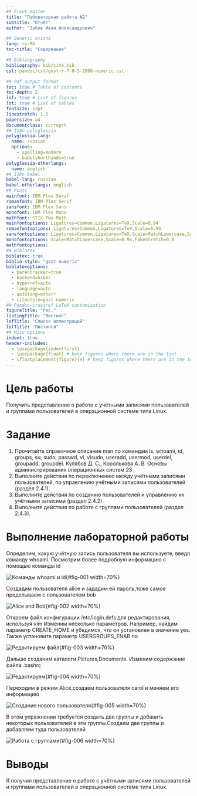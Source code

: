 ```yaml
---
## Front matter
title: "Лабораторная работа №2"
subtitle: "Отчёт"
author: "Зубов Иван Александрович"

## Generic otions
lang: ru-RU
toc-title: "Содержание"

## Bibliography
bibliography: bib/cite.bib
csl: pandoc/csl/gost-r-7-0-5-2008-numeric.csl

## Pdf output format
toc: true # Table of contents
toc-depth: 2
lof: true # List of figures
lot: true # List of tables
fontsize: 12pt
linestretch: 1.5
papersize: a4
documentclass: scrreprt
## I18n polyglossia
polyglossia-lang:
  name: russian
  options:
	- spelling=modern
	- babelshorthands=true
polyglossia-otherlangs:
  name: english
## I18n babel
babel-lang: russian
babel-otherlangs: english
## Fonts
mainfont: IBM Plex Serif
romanfont: IBM Plex Serif
sansfont: IBM Plex Sans
monofont: IBM Plex Mono
mathfont: STIX Two Math
mainfontoptions: Ligatures=Common,Ligatures=TeX,Scale=0.94
romanfontoptions: Ligatures=Common,Ligatures=TeX,Scale=0.94
sansfontoptions: Ligatures=Common,Ligatures=TeX,Scale=MatchLowercase,Scale=0.94
monofontoptions: Scale=MatchLowercase,Scale=0.94,FakeStretch=0.9
mathfontoptions:
## Biblatex
biblatex: true
biblio-style: "gost-numeric"
biblatexoptions:
  - parentracker=true
  - backend=biber
  - hyperref=auto
  - language=auto
  - autolang=other*
  - citestyle=gost-numeric
## Pandoc-crossref LaTeX customization
figureTitle: "Рис."
listingTitle: "Листинг"
lofTitle: "Список иллюстраций"
lolTitle: "Листинги"
## Misc options
indent: true
header-includes:
  - \usepackage{indentfirst}
  - \usepackage{float} # keep figures where there are in the text
  - \floatplacement{figure}{H} # keep figures where there are in the text
---
```


# Цель работы

Получить представление о работе с учётными записями пользователей и группами
пользователей в операционной системе типа Linux.

# Задание

1. Прочитайте справочное описание man по командам ls, whoami, id, groups, su, sudo,
passwd, vi, visudo, useradd, usermod, userdel, groupadd, groupdel.
Кулябов Д. С., Королькова А. В. Основы администрирования операционных систем 23
2. Выполните действия по переключению между учётными записями пользователей, по
управлению учётными записями пользователей (раздел 2.4.1).
3. Выполните действия по созданию пользователей и управлению их учётными записями
(раздел 2.4.2).
4. Выполните действия по работе с группами пользователей (раздел 2.4.3).

# Выполнение лабораторной работы

Определим, какую учётную запись пользователя вы используете, введя команду whoami.
Посмотрим более подробную информацию с помощью команды id

![Команды whoami и id](image/1.png){#fig-001 width=70%}

Создадим пользователя alice и зададим ей пароль,тоже самое проделываем с пользователем bob

![Alice and Bob](image/2.png){#fig-002 width=70%}

Откроем файл конфигурации /etc/login.defs для редактирования, используя vim 
Изменим несколько параметров. Например, найдим параметр
CREATE_HOME
и убедимся, что он установлен в значение yes. Также установите параметр
USERGROUPS_ENAB no

![Редактируем файл](image/3.png){#fig-003 width=70%}

Дальше созданим каталоги Pictures,Documents. Изменим содержание файла .bashrc

![Редактируем](image/4.png){#fig-004 width=70%}

Переходим в режим Alice,создаем пользователя carol и меняем его  информацию

 ![Создание нового пользователя](image/5.png){#fig-005 width=70%}

В этом упражнении требуется создать две группы и добавить некоторых пользователей в эти группы.Создаем две группы и добавляем туда пользователей

![Работа с группами](image/6.png){#fig-006 width=70%}

# Выводы

Я получил представление о работе с учётными записями пользователей и группами пользователей в операционной системе типа Linux.


